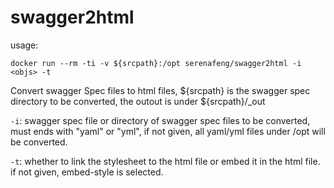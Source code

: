 # swagger2html

usage:

```shell
docker run --rm -ti -v ${srcpath}:/opt serenafeng/swagger2html -i <objs> -t
```

Convert swagger Spec files to html files, ${srcpath} is the swagger spec
directory to be converted, the outout is under ${srcpath}/_out


`-i`: swagger spec file or directory of swagger spec files to be converted,
      must ends with "yaml" or "yml", if not given, all yaml/yml files under
      /opt will be converted.

`-t`: whether to link the stylesheet to the html file or embed it in the
      html file. if not given, embed-style is selected.
